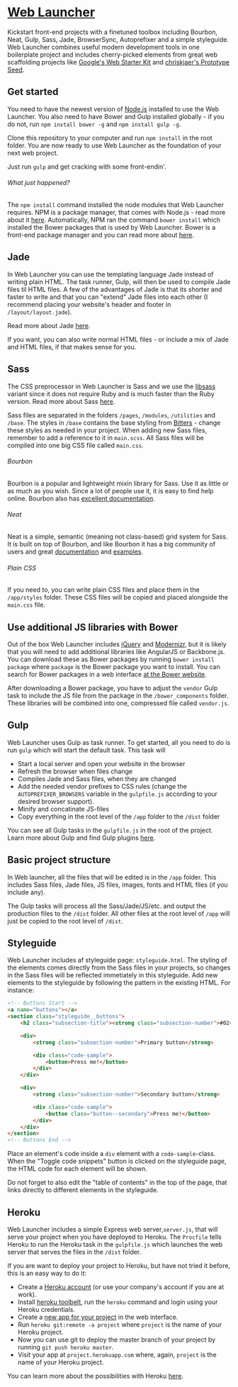 # [ Web Launcher ](https://github.com/lkabell/web-launcher)

Kickstart front-end projects with a finetuned toolbox including Bourbon, Neat, Gulp, Sass, Jade, BrowserSync, Autoprefixer and a simple styleguide. Web Launcher combines useful modern development tools in one boilerplate project and includes cherry-picked elements from great web scaffolding projects like [Google's Web Starter Kit](https://developers.google.com/web/starter-kit/) and [chriskjaer's Prototype Seed](https://github.com/chriskjaer/prototype-seed).

## Get started
You need to have the newest version of [Node.js](https://nodejs.org/) installed to use the Web Launcher. You also need to have Bower and Gulp installed globally - if you do not, run `npm install bower -g` and `npm install gulp -g`.

Clone this repository to your computer and run `npm install` in the root folder. You are now ready to use Web Launcher as the foundation of your next web project.

Just run `gulp` and get cracking with some front-endin'.

###### What just happened?
The `npm install` command installed the node modules that Web Launcher requires. NPM is a package manager, that comes with Node.js - read more about it [here](https://www.npmjs.com/). Automatically, NPM ran the command `bower install` which installed the Bower packages that is used by Web Launcher. Bower is a front-end package manager and you can read more about [here](http://bower.io/).

## Jade
In Web Launcher you can use the templating language Jade instead of writing plain HTML. The task runner, Gulp, will then be used to compile Jade files til HTML files. A few of the advantages of Jade is that its shorter and faster to write and that you can "extend" Jade files into each other (I recommend placing your website's header and footer in `/layout/layout.jade`).

Read more about Jade [here](http://jade-lang.com/).

If you want, you can also write normal HTML files - or include a mix of Jade and HTML files, if that makes sense for you.

## Sass
The CSS preprocessor in Web Launcher is Sass and we use the [libsass](http://libsass.org/) variant since it does not require Ruby and is much faster than the Ruby version. Read more about Sass [here](http://sass-lang.com/).

Sass files are separated in the folders `/pages`, `/modules`, `/utilities` and `/base`. The styles in `/base` contains the base styling from [Bitters](http://bitters.bourbon.io/) - change these styles as needed in your project. When adding new Sass files, remember to add a reference to it in `main.scss`. All Sass files will be compiled into one big CSS file called `main.css`.

###### Bourbon
Bourbon is a popular and lightweight mixin library for Sass. Use it as little or as much as you wish. Since a lot of people use it, it is easy to find help online. Bourbon also has [excellent documentation](http://bourbon.io/docs/).

###### Neat
Neat is a simple, semantic (meaning not class-based) grid system for Sass. It is built on top of Bourbon, and like Bourbon it has a big community of users and great [documentation](http://thoughtbot.github.io/neat-docs/latest/) and [examples](http://neat.bourbon.io/examples/).

###### Plain CSS
If you need to, you can write plain CSS files and place them in the `/app/styles` folder. These CSS files will be copied and placed alongside the `main.css` file.

## Use additional JS libraries with Bower
Out of the box Web Launcher includes [jQuery](http://jquery.com/) and [Modernizr](http://modernizr.com/), but it is likely that you will need to add additional libraries like AngularJS or Backbone.js. You can download these as Bower packages by running `bower install package` where `package` is the Bower package you want to install. You can search for Bower packages in a web interface [at the Bower website](http://bower.io/search/).

After downloading a Bower package, you have to adjust the `vendor` Gulp task to include the JS file from the package in the `/bower_components` folder. These libraries will be combined into one, compressed file called `vendor.js`.

## Gulp
Web Launcher uses Gulp as task runner. To get started, all you need to do is run `gulp` which will start the default task. This task will
* Start a local server and open your website in the browser
* Refresh the browser when files change
* Compiles Jade and Sass files, when they are changed
* Add the needed vendor prefixes to CSS rules (change the `AUTOPREFIXER_BROWSERS` variable in the `gulpfile.js` according to your desired browser support).
* Minify and concatinate JS-files
* Copy everything in the root level of the `/app` folder to the `/dist` folder

You can see all Gulp tasks in the `gulpfile.js` in the root of the project. Learn more about Gulp and find Gulp plugins [here](http://gulpjs.com/).

## Basic project structure
In Web launcher, all the files that will be edited is in the `/app` folder. This includes Sass files, Jade files, JS files, images, fonts and HTML files (if you include any).

The Gulp tasks will process all the Sass/Jade/JS/etc. and output the production files to the `/dist` folder. All other files at the root level of `/app` will just be copied to the root level of `/dist`.

## Styleguide

Web Launcher includes af styleguide page: `styleguide.html`. The styling of the elements comes directly from the Sass files in your projects, so changes in the Sass files will be reflected immetiately in this styleguide. Add new elements to the styleguide by following the pattern in the existing HTML. For instance:
 
```HTML
<!-- Buttons Start -->
<a name="buttons"></a>
<section class="styleguide__buttons">
    <h2 class="subsection-title"><strong class="subsection-number">#02</strong> Buttons</h2>

    <div>
        <strong class="subsection-number">Primary button</strong>

        <div class="code-sample">
            <button>Press me!</button>
        </div>
    </div>

    <div>
        <strong class="subsection-number">Secondary button</strong>

        <div class="code-sample">
            <button class="button--secondary">Press me!</button>
        </div>
    </div>
</section>
<!-- Buttons End -->
```

Place an element's code inside a `div` element with a `code-sample`-class. When the "Toggle code snippets" button is clicked on the styleguide page, the HTML code for each element will be shown.

Do not forget to also edit the "table of contents" in the top of the page, that links directly to different elements in the styleguide.
 

## Heroku

Web Launcher includes a simple Express web server,`server.js`, that will serve your project when you have deployed to Heroku. The `Procfile` tells Heroku to run the Heroku task in the `gulpfile.js` which launches the web server that serves the files in the `/dist` folder.

If you are want to deploy your project to Heroku, but have not tried it before, this is an easy way to do it:
* Create a [Heroku account](https://signup.heroku.com/) (or use your company's account if you are at work).
* Install [heroku toolbelt](https://toolbelt.heroku.com/), run the `heroku` command and login using your Heroku credentials.
* Create a [new app for your project](https://dashboard.heroku.com/new) in the web interface.
* Run `heroku git:remote -a project` where `project` is the name of your Heroku project.
* Now you can use git to deploy the master branch of your project by running `git push heroku master`.
* Visit your app at `project.herokuapp.com` where, again, `project` is the name of your Heroku project.

You can learn more about the possibilities with Heroku [here](https://devcenter.heroku.com/start).
